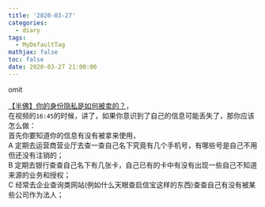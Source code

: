 ```yaml
---
title: '2020-03-27'
categories:
  - diary
tags:
  - MyDefaultTag
mathjax: false
toc: false
date: 2020-03-27 21:00:00
---
```

omit
<!--more-->

[【半佛】你的身份隐私是如何被卖的？](https://www.bilibili.com/video/BV1K64y1u7fy)，  
在视频的`16:45`的时候，讲了，如果你意识到了自己的信息可能丢失了，那你应该怎么做：  
首先你要知道你的信息有没有被拿来使用，  
A 定期去运营商营业厅去查一查自己名下究竟有几个手机号，有哪些号是自己不用但还没有注销的；  
B 定期去银行查查自己名下有几张卡，自己已有的卡中有没有出现一些自己不知道来源的业务和授权；  
C 经常去企业查询类网站(例如什么天眼查启信宝这样的东西)查查自己有没有被某些公司作为法人；  
